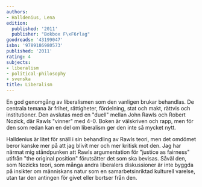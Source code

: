 ```yaml
---
authors:
- Halldenius, Lena
edition:
  published: '2011'
  publisher: "Bokbox F\xF6rlag"
goodreads: '43199047'
isbn: '9789186980573'
published: '2011'
rating: 4
subjects:
- liberalism
- political-philosophy
- svenska
title: Liberalism
---
```

En god genomgång av liberalismen som den vanligen brukar behandlas. De centrala temana är frihet, rättigheter, fördelning, stat och makt, rättvis och institutioner. Den avslutas med en "duell" mellan John Rawls och Robert Nozick, där Rawls "vinner" med 4-0. Boken är välskriven och rapp, men för den som redan kan en del om liberalism ger den inte så mycket nytt.

Halldenius är litet för snäll i sin behandling av Rawls teori, men det omdömet beror kanske mer på att jag blivit mer och mer kritisk mot den. Jag har närmat mig ståndpunken att Rawls argumentation för "justice as fairness" utifrån "the original position" förutsätter det som ska bevisas. Såväl den, som Nozicks teori, som många andra liberalers diskussioner är inte byggda på insikter om människans natur som en samarbetsinriktad kulturell varelse, utan tar den antingen för givet eller bortser från den.
